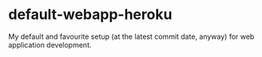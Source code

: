 # default-webapp-heroku
My default and favourite setup (at the latest commit date, anyway) for web application development.

